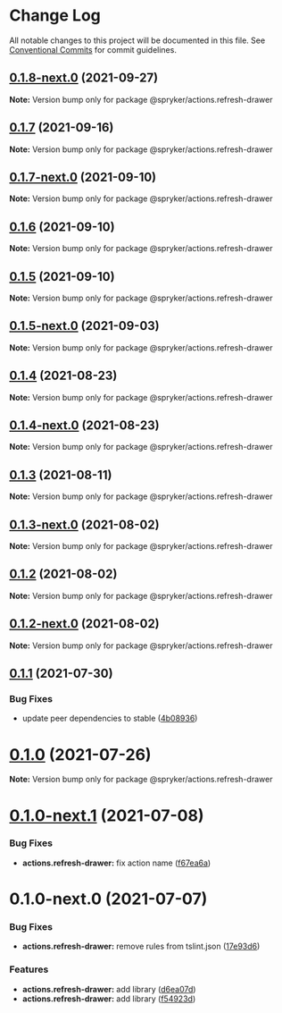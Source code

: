 # Change Log

All notable changes to this project will be documented in this file.
See [Conventional Commits](https://conventionalcommits.org) for commit guidelines.

## [0.1.8-next.0](https://github.com/spryker/zed-gui/compare/@spryker/actions.refresh-drawer@0.1.4...@spryker/actions.refresh-drawer@0.1.8-next.0) (2021-09-27)

**Note:** Version bump only for package @spryker/actions.refresh-drawer





## [0.1.7](https://github.com/spryker/ui-components/compare/@spryker/actions.refresh-drawer@0.1.7-next.0...@spryker/actions.refresh-drawer@0.1.7) (2021-09-16)

**Note:** Version bump only for package @spryker/actions.refresh-drawer





## [0.1.7-next.0](https://github.com/spryker/ui-components/compare/@spryker/actions.refresh-drawer@0.1.6...@spryker/actions.refresh-drawer@0.1.7-next.0) (2021-09-10)

**Note:** Version bump only for package @spryker/actions.refresh-drawer





## [0.1.6](https://github.com/spryker/ui-components/compare/@spryker/actions.refresh-drawer@0.1.5-next.0...@spryker/actions.refresh-drawer@0.1.6) (2021-09-10)

**Note:** Version bump only for package @spryker/actions.refresh-drawer





## [0.1.5](https://github.com/spryker/ui-components/compare/@spryker/actions.refresh-drawer@0.1.5-next.0...@spryker/actions.refresh-drawer@0.1.5) (2021-09-10)

**Note:** Version bump only for package @spryker/actions.refresh-drawer





## [0.1.5-next.0](https://github.com/spryker/ui-components/compare/@spryker/actions.refresh-drawer@0.1.4...@spryker/actions.refresh-drawer@0.1.5-next.0) (2021-09-03)

**Note:** Version bump only for package @spryker/actions.refresh-drawer





## [0.1.4](https://github.com/spryker/ui-components/compare/@spryker/actions.refresh-drawer@0.1.4-next.0...@spryker/actions.refresh-drawer@0.1.4) (2021-08-23)

**Note:** Version bump only for package @spryker/actions.refresh-drawer





## [0.1.4-next.0](https://github.com/spryker/ui-components/compare/@spryker/actions.refresh-drawer@0.1.3...@spryker/actions.refresh-drawer@0.1.4-next.0) (2021-08-23)

**Note:** Version bump only for package @spryker/actions.refresh-drawer





## [0.1.3](https://github.com/spryker/ui-components/compare/@spryker/actions.refresh-drawer@0.1.3-next.0...@spryker/actions.refresh-drawer@0.1.3) (2021-08-11)

**Note:** Version bump only for package @spryker/actions.refresh-drawer





## [0.1.3-next.0](https://github.com/spryker/ui-components/compare/@spryker/actions.refresh-drawer@0.1.2...@spryker/actions.refresh-drawer@0.1.3-next.0) (2021-08-02)

**Note:** Version bump only for package @spryker/actions.refresh-drawer





## [0.1.2](https://github.com/spryker/ui-components/compare/@spryker/actions.refresh-drawer@0.1.2-next.0...@spryker/actions.refresh-drawer@0.1.2) (2021-08-02)

**Note:** Version bump only for package @spryker/actions.refresh-drawer





## [0.1.2-next.0](https://github.com/spryker/ui-components/compare/@spryker/actions.refresh-drawer@0.1.1...@spryker/actions.refresh-drawer@0.1.2-next.0) (2021-08-02)

**Note:** Version bump only for package @spryker/actions.refresh-drawer





## [0.1.1](https://github.com/spryker/ui-components/compare/@spryker/actions.refresh-drawer@0.1.0...@spryker/actions.refresh-drawer@0.1.1) (2021-07-30)


### Bug Fixes

* update peer dependencies to stable ([4b08936](https://github.com/spryker/ui-components/commit/4b0893691360cf4bd66935aed24873266c98c4e4))





# [0.1.0](https://github.com/spryker/ui-components/compare/@spryker/actions.refresh-drawer@0.1.0-next.1...@spryker/actions.refresh-drawer@0.1.0) (2021-07-26)

**Note:** Version bump only for package @spryker/actions.refresh-drawer





# [0.1.0-next.1](https://github.com/spryker/ui-components/compare/@spryker/actions.refresh-drawer@0.1.0-next.0...@spryker/actions.refresh-drawer@0.1.0-next.1) (2021-07-08)


### Bug Fixes

* **actions.refresh-drawer:** fix action name ([f67ea6a](https://github.com/spryker/ui-components/commit/f67ea6ab0d976b261c95440ec4be70b18ffc7b5f))





# 0.1.0-next.0 (2021-07-07)


### Bug Fixes

* **actions.refresh-drawer:** remove rules from tslint.json ([17e93d6](https://github.com/spryker/ui-components/commit/17e93d6461ce0be1bbcc886fb7994d05fae1db8d))


### Features

* **actions.refresh-drawer:** add library ([d6ea07d](https://github.com/spryker/ui-components/commit/d6ea07d03f4369c66a1f8d57ad4d871f6b3b424a))
* **actions.refresh-drawer:** add library ([f54923d](https://github.com/spryker/ui-components/commit/f54923db4d902c883468095a30d9bd31fd1e86bc))
